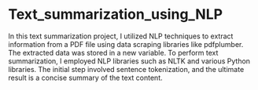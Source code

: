 # Text_summarization_using_NLP

In this text summarization project, I utilized NLP techniques to extract information from a PDF file using data scraping libraries like pdfplumber. The extracted data was stored in a new variable. To perform text summarization, I employed NLP libraries such as NLTK and various Python libraries. The initial step involved sentence tokenization, and the ultimate result is a concise summary of the text content.
